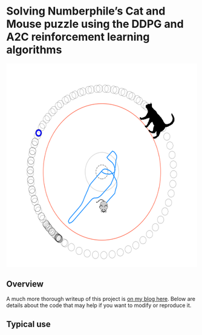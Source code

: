 
# Solving Numberphile’s Cat and Mouse puzzle using the DDPG and A2C reinforcement learning algorithms

<p align="center">
  <img width="584" height="537" src="misc/cat_mouse_cover.png">
</p>

## Overview

A much more thorough writeup of this project is [on my blog here](https://www.declanoller.com/2019/08/30/solving-numberphiles-cat-and-mouse-puzzle-using-the-ddpg-and-a2c-reinforcement-learning-algorithms/). Below are details about the code that may help if you want to modify or reproduce it.

## Typical use
